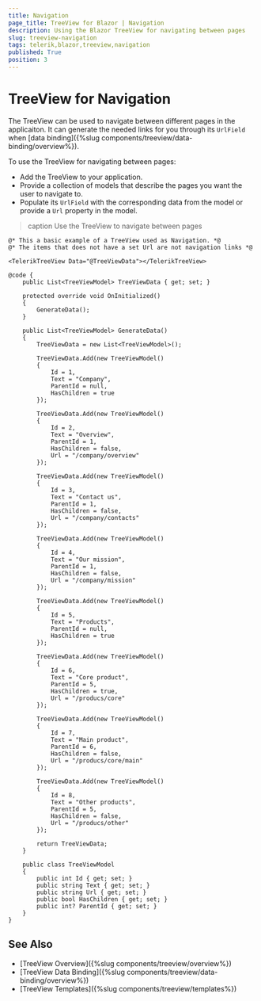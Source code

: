 ```yaml
---
title: Navigation
page_title: TreeView for Blazor | Navigation
description: Using the Blazor TreeView for navigating between pages
slug: treeview-navigation
tags: telerik,blazor,treeview,navigation
published: True
position: 3
---
```


# TreeView for Navigation

The TreeView can be used to navigate between different pages in the applicaiton. It can generate the needed links for you through its `UrlField` when [data binding]({%slug components/treeview/data-binding/overview%}).

To use the TreeView for navigating between pages:

* Add the TreeView to your application.
* Provide a collection of models that describe the pages you want the user to navigate to.
* Populate its `UrlField` with the corresponding data from the model or provide a `Url` property in the model.

>caption Use the TreeView to navigate between pages

````CSHTML
@* This a basic example of a TreeView used as Navigation. *@
@* The items that does not have a set Url are not navigation links *@

<TelerikTreeView Data="@TreeViewData"></TelerikTreeView>

@code {
    public List<TreeViewModel> TreeViewData { get; set; }

    protected override void OnInitialized()
    {
        GenerateData();
    }

    public List<TreeViewModel> GenerateData()
    {
        TreeViewData = new List<TreeViewModel>();

        TreeViewData.Add(new TreeViewModel()
        {
            Id = 1,
            Text = "Company",
            ParentId = null,
            HasChildren = true
        });

        TreeViewData.Add(new TreeViewModel()
        {
            Id = 2,
            Text = "Overview",
            ParentId = 1,
            HasChildren = false,
            Url = "/company/overview"
        });

        TreeViewData.Add(new TreeViewModel()
        {
            Id = 3,
            Text = "Contact us",
            ParentId = 1,
            HasChildren = false,
            Url = "/company/contacts"
        });

        TreeViewData.Add(new TreeViewModel()
        {
            Id = 4,
            Text = "Our mission",
            ParentId = 1,
            HasChildren = false,
            Url = "/company/mission"
        });

        TreeViewData.Add(new TreeViewModel()
        {
            Id = 5,
            Text = "Products",
            ParentId = null,
            HasChildren = true
        });

        TreeViewData.Add(new TreeViewModel()
        {
            Id = 6,
            Text = "Core product",
            ParentId = 5,
            HasChildren = true,
            Url = "/producs/core"
        });

        TreeViewData.Add(new TreeViewModel()
        {
            Id = 7,
            Text = "Main product",
            ParentId = 6,
            HasChildren = false,
            Url = "/producs/core/main"
        });

        TreeViewData.Add(new TreeViewModel()
        {
            Id = 8,
            Text = "Other products",
            ParentId = 5,
            HasChildren = false,
            Url = "/producs/other"
        });

        return TreeViewData;
    }

    public class TreeViewModel
    {
        public int Id { get; set; }
        public string Text { get; set; }
        public string Url { get; set; }
        public bool HasChildren { get; set; }
        public int? ParentId { get; set; }
    }
}
````

## See Also

* [TreeView Overview]({%slug components/treeview/overview%})
* [TreeView Data Binding]({%slug components/treeview/data-binding/overview%})
* [TreeView Templates]({%slug components/treeview/templates%})
